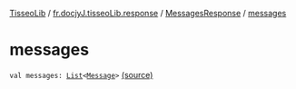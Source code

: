 [TisseoLib](../../index.md) / [fr.docjyJ.tisseoLib.response](../index.md) / [MessagesResponse](index.md) / [messages](./messages.md)

# messages

`val messages: `[`List`](https://kotlinlang.org/api/latest/jvm/stdlib/kotlin.collections/-list/index.html)`<`[`Message`](../../fr.docjy-j.tisseo-lib.model.message/-message/index.md)`>` [(source)](https://github.com/docjyJ/TisseoLib/tree/master/src/main/kotlin/fr/docjyJ/tisseoLib/response/MessagesResponse.kt#L18)